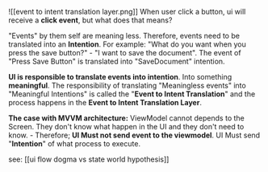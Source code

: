 ![[event to intent translation layer.png]]
When user click a button, ui will receive a **click event**, but what does that means?

"Events" by them self are meaning less. Therefore, events need to be translated into an **Intention**. For example: "What do you want when you press the save button?" - "I want to save the document". The event of "Press Save Button" is translated into "SaveDocument" intention.

**UI is responsible to translate events into intention**. Into something **meaningful**. The responsibility of translating "Meaningless events" into "Meaningful Intentions" is called the "**Event to Intent Translation**" and the process happens in the **Event to Intent Translation Layer**.

**The case with MVVM architecture:**
ViewModel cannot depends to the Screen. They don't know what happen in the UI and  they don't need to know. - Therefore; **UI Must not send event to the viewmodel**. UI Must send "**Intention**" of what process to execute.

see: [[ui flow dogma vs state world hypothesis]]
